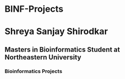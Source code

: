 # BINF-Projects

# Shreya Sanjay Shirodkar
## Masters in Bioinformatics Student at Northeastern University

### Bioinformatics Projects

